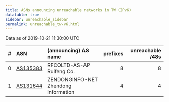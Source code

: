 ```yaml
---
title: ASNs announcing unreachable networks in TW (IPv6)
datatable: true
sidebar: unreachable_sidebar
permalink: unreachable_tw-v6.html
---
```


Data as of 2019-10-21 11:30:00 UTC


<div class="datatable-begin"></div>

|   # | ASN                                      | (announcing) AS name                 |   prefixes |   unreachable /48s |
|----:|:-----------------------------------------|:-------------------------------------|-----------:|-------------------:|
|   0 | [AS135383](unreachable_AS135383-v6.html) | RFCOLTD-AS-AP Ruifeng Co.            |          8 |                  8 |
|   1 | [AS131644](unreachable_AS131644-v6.html) | ZENDONGINFO-NET Zhendong Information |          4 |                  4 |

<div class="datatable-end"></div>